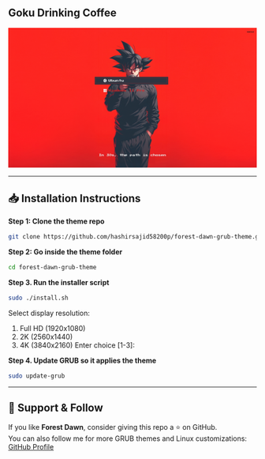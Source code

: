 ## Goku Drinking Coffee

![Goku Drinking Coffee](preview.jpg)

---

## 📥 Installation Instructions
**Step 1: Clone the theme repo**
```bash
git clone https://github.com/hashirsajid58200p/forest-dawn-grub-theme.git
```
**Step 2: Go inside the theme folder**
```bash
cd forest-dawn-grub-theme
```
**Step 3. Run the installer script**
```bash
sudo ./install.sh
```
Select display resolution:
1) Full HD (1920x1080)
2) 2K (2560x1440)
3) 4K (3840x2160)
Enter choice [1-3]:
 
**Step 4. Update GRUB so it applies the theme**
```bash
sudo update-grub
```

---

## 💖 Support & Follow
If you like **Forest Dawn**, consider giving this repo a ⭐ on GitHub.  
You can also follow me for more GRUB themes and Linux customizations:  
[GitHub Profile](https://github.com/hashirsajid58200p)
